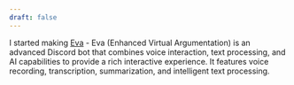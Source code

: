 ```yaml
---
draft: false
---
```



I started making [Eva](https://github.com/emergentvibe/eva) - Eva (Enhanced Virtual Argumentation) is an advanced Discord bot that combines voice interaction, text processing, and AI capabilities to provide a rich interactive experience. It features voice recording, transcription, summarization, and intelligent text processing.
